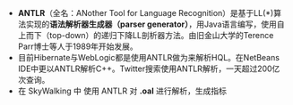  - **ANTLR**（全名：ANother Tool for Language Recognition）是基于LL(*)算法实现的**语法解析器生成器（parser generator）**，用Java语言编写，使用自上而下（top-down）的递归下降LL剖析器方法。由旧金山大学的Terence Parr博士等人于1989年开始发展。
 - 目前Hibernate与WebLogic都是使用ANTLR做为来解析HQL。在NetBeans IDE中更以ANTLR解析C++。Twitter搜索使用ANTLR解析，一天超过200亿次查询。
 - 在 SkyWalking 中 使用 ANTLR 对 **.oal** 进行解析，生成指标